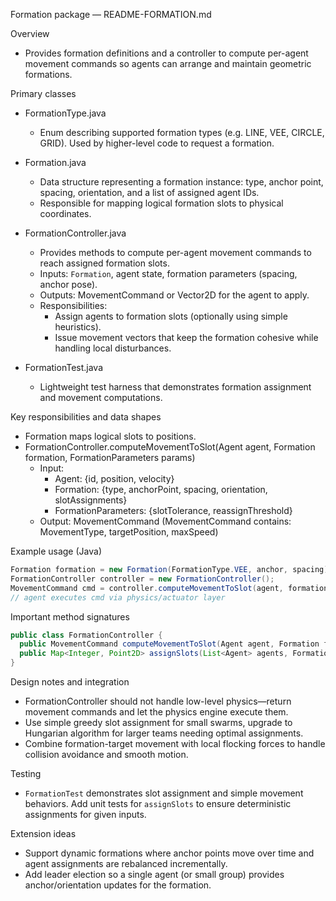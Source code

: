 Formation package — README-FORMATION.md

Overview

- Provides formation definitions and a controller to compute per-agent movement commands so agents can arrange and maintain geometric formations.

Primary classes

- FormationType.java

  - Enum describing supported formation types (e.g. LINE, VEE, CIRCLE, GRID). Used by higher-level code to request a formation.

- Formation.java

  - Data structure representing a formation instance: type, anchor point, spacing, orientation, and a list of assigned agent IDs.
  - Responsible for mapping logical formation slots to physical coordinates.

- FormationController.java

  - Provides methods to compute per-agent movement commands to reach assigned formation slots.
  - Inputs: `Formation`, agent state, formation parameters (spacing, anchor pose).
  - Outputs: MovementCommand or Vector2D for the agent to apply.
  - Responsibilities:
    - Assign agents to formation slots (optionally using simple heuristics).
    - Issue movement vectors that keep the formation cohesive while handling local disturbances.

- FormationTest.java
  - Lightweight test harness that demonstrates formation assignment and movement computations.

Key responsibilities and data shapes

- Formation maps logical slots to positions.
- FormationController.computeMovementToSlot(Agent agent, Formation formation, FormationParameters params)
  - Input:
    - Agent: {id, position, velocity}
    - Formation: {type, anchorPoint, spacing, orientation, slotAssignments}
    - FormationParameters: {slotTolerance, reassignThreshold}
  - Output: MovementCommand (MovementCommand contains: MovementType, targetPosition, maxSpeed)

Example usage (Java)

```java
Formation formation = new Formation(FormationType.VEE, anchor, spacing);
FormationController controller = new FormationController();
MovementCommand cmd = controller.computeMovementToSlot(agent, formation, params);
// agent executes cmd via physics/actuator layer
```

Important method signatures

```java
public class FormationController {
  public MovementCommand computeMovementToSlot(Agent agent, Formation formation, FormationParameters params);
  public Map<Integer, Point2D> assignSlots(List<Agent> agents, Formation formation);
}
```

Design notes and integration

- FormationController should not handle low-level physics—return movement commands and let the physics engine execute them.
- Use simple greedy slot assignment for small swarms, upgrade to Hungarian algorithm for larger teams needing optimal assignments.
- Combine formation-target movement with local flocking forces to handle collision avoidance and smooth motion.

Testing

- `FormationTest` demonstrates slot assignment and simple movement behaviors. Add unit tests for `assignSlots` to ensure deterministic assignments for given inputs.

Extension ideas

- Support dynamic formations where anchor points move over time and agent assignments are rebalanced incrementally.
- Add leader election so a single agent (or small group) provides anchor/orientation updates for the formation.
